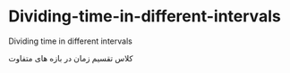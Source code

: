 # Dividing-time-in-different-intervals
Dividing time in different intervals

کلاس تقسیم زمان در بازه  های متفاوت 
